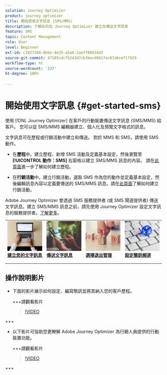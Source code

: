 ```yaml
---
solution: Journey Optimizer
product: journey optimizer
title: 開始使用文字訊息 (SMS/MMS)
description: 了解如何在 Journey Optimizer 建立及傳送文字訊息
feature: SMS
topic: Content Management
role: User
level: Beginner
exl-id: c1027268-0bbe-4e35-a5a6-2aef78083dd3
source-git-commit: 47185cdcfb243d7cb3becd861fec87abcef1f929
workflow-type: ht
source-wordcount: '237'
ht-degree: 100%

---
```


# 開始使用文字訊息 {#get-started-sms}

使用 [!DNL Journey Optimizer] 在客戶的行動裝置傳送文字訊息 (SMS/MMS) 給客戶。 您可以從 SMS/MMS 編輯器建立、個人化及預覽文字格式的訊息。

文字訊息可在歷程或行銷活動中建立和傳送。 對於 MMS 和 SMS，請使用 SMS 動作。

* 在&#x200B;**歷程**&#x200B;中。建立歷程、新增 SMS 活動及定義基本設定，然後瀏覽至&#x200B;**[!UICONTROL 動作：SMS]** 右窗格以建立 SMS/MMS 訊息的內容。 請在[此頁面](../building-journeys/journey-gs.md)進一步了解如何建立歷程。

* 在&#x200B;**行銷活動**&#x200B;中。建立行銷活動，選取 SMS 作為您的動作並定義基本設定，然後編輯訊息內容以定義要傳送的 SMS/MMS 訊息。請在[此頁面](../campaigns/create-campaign.md#configure)了解如何建立行銷活動。

Adobe Journey Optimizer 會透過 SMS 服務提供者 (或 SMS 閘道提供者) 傳送文字訊息。建立 SMS/MMS 訊息之前，請先使用 Journey Optimizer 設定文字訊息的服務提供者。[了解更多](sms-configuration.md)。

<table style="table-layout:fixed"><tr style="border: 0;">
<td>
<a href="create-sms.md">
<img alt="銷售機會" src="../assets/do-not-localize/sms-create.jpeg">
</a>
<div><a href="create-sms.md"><strong>建立您的文字訊息</strong>
</div>
<p>
</td>
<td>
<a href="send-sms.md">
<img alt="不頻繁" src="../assets/do-not-localize/sms-sending.jpg">
</a>
<div>
<a href="send-sms.md"><strong>傳送文字訊息</strong></a>
</div>
<p></td>
<td>
<a href="sms-opt-out.md">
<img alt="驗證" src="../assets/do-not-localize/sms-opt-out.jpg">
</a>
<div>
<a href="sms-opt-out.md"><strong>選擇退出管理</strong></a>
</div>
<p>
</td>
<td>
<a href="sms-configuration.md">
<img alt="驗證" src="../assets/do-not-localize/sms-config.jpg">
</a>
<div>
<a href="sms-configuration.md"><strong>設定簡訊頻道</strong></a>
</div>
<p>
</td>
</tr></table>

## 操作說明影片

* 下面的影片展示如何設定、編寫簡訊並將其納入您的客戶歷程。

  +++請觀看影片

  >[!VIDEO](https://video.tv.adobe.com/v/3420509?learn=on)

+++

* 以下影片可協助您更瞭解 Adobe Journey Optimizer 為行銷人員提供的行動裝置功能。


  +++請觀看影片

  >[!VIDEO](https://video.tv.adobe.com/v/3426021?quality=12&learn=on)

+++
